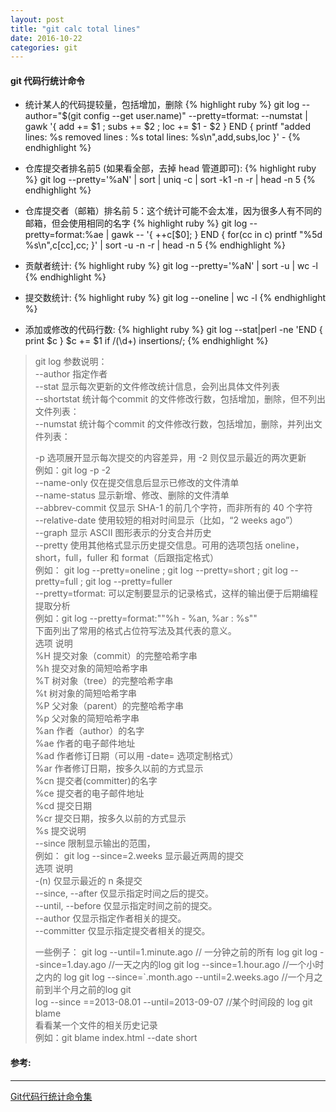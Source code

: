 ```yaml
---
layout: post
title: "git calc total lines"
date: 2016-10-22
categories: git
---
```


#### git 代码行统计命令

* 统计某人的代码提较量，包括增加，删除
{% highlight ruby %}
git log --author="$(git config --get user.name)" --pretty=tformat: --numstat | gawk '{ add += $1 ; subs += $2 ; loc += $1 - $2 } END { printf "added lines: %s removed lines : %s total lines: %s\n",add,subs,loc }' -
{% endhighlight %}

* 仓库提交者排名前5 (如果看全部，去掉 head 管道即可):
{% highlight ruby %}
git log --pretty='%aN' | sort | uniq -c | sort -k1 -n -r | head -n 5
{% endhighlight %}

* 仓库提交者（邮箱）排名前 5：这个统计可能不会太准，因为很多人有不同的邮箱，但会使用相同的名字
{% highlight ruby %}
git log --pretty=format:%ae | gawk -- '{ ++c[$0]; } END { for(cc in c) printf "%5d %s\n",c[cc],cc; }' | sort -u -n -r | head -n 5
{% endhighlight %}

* 贡献者统计:
{% highlight ruby %}
git log --pretty='%aN' | sort -u | wc -l
{% endhighlight %}

* 提交数统计:
{% highlight ruby %}
git log --oneline | wc -l
{% endhighlight %}

* 添加或修改的代码行数:
{% highlight ruby %}
git log --stat|perl -ne 'END { print $c } $c += $1 if /(\d+) insertions/;
{% endhighlight %}


> git log 参数说明：  
>  --author   指定作者  
>  --stat   显示每次更新的文件修改统计信息，会列出具体文件列表  
>  --shortstat    统计每个commit 的文件修改行数，包括增加，删除，但不列出文件列表：  
>  --numstat   统计每个commit 的文件修改行数，包括增加，删除，并列出文件列表：  
>  
>  
>    -p 选项展开显示每次提交的内容差异，用 -2 则仅显示最近的两次更新  
>           例如：git log -p  -2  
>    --name-only 仅在提交信息后显示已修改的文件清单  
>    --name-status 显示新增、修改、删除的文件清单  
>    --abbrev-commit 仅显示 SHA-1 的前几个字符，而非所有的 40 个字符  
>    --relative-date 使用较短的相对时间显示（比如，“2 weeks ago”）  
>    --graph 显示 ASCII 图形表示的分支合并历史  
>    --pretty 使用其他格式显示历史提交信息。可用的选项包括 oneline，short，full，fuller 和 format（后跟指定格式）  
>           例如： git log --pretty=oneline ; git log --pretty=short ; git log --pretty=full ; git log --pretty=fuller  
>    --pretty=tformat:   可以定制要显示的记录格式，这样的输出便于后期编程提取分析  
>           例如：git log --pretty=format:""%h - %an, %ar : %s""  
>           下面列出了常用的格式占位符写法及其代表的意义。  
>           选项       说明  
>           %H      提交对象（commit）的完整哈希字串  
>           %h      提交对象的简短哈希字串  
>           %T      树对象（tree）的完整哈希字串  
>           %t      树对象的简短哈希字串  
>           %P      父对象（parent）的完整哈希字串  
>           %p      父对象的简短哈希字串  
>           %an     作者（author）的名字  
>           %ae     作者的电子邮件地址  
>           %ad     作者修订日期（可以用 -date= 选项定制格式）  
>           %ar     作者修订日期，按多久以前的方式显示  
>           %cn     提交者(committer)的名字  
>           %ce     提交者的电子邮件地址  
>           %cd     提交日期  
>           %cr     提交日期，按多久以前的方式显示  
>           %s      提交说明  
>    --since  限制显示输出的范围，  
>           例如： git log --since=2.weeks    显示最近两周的提交  
>           选项 说明  
>           -(n)    仅显示最近的 n 条提交  
>           --since, --after 仅显示指定时间之后的提交。  
>           --until, --before 仅显示指定时间之前的提交。  
>           --author 仅显示指定作者相关的提交。  
>           --committer 仅显示指定提交者相关的提交。  
>  
>    一些例子： git log --until=1.minute.ago // 一分钟之前的所有 log git log --since=1.day.ago //一天之内的log git log --since=1.hour.ago //一个小时之内的 log git log --since=`.month.ago --until=2.weeks.ago //一个月之前到半个月之前的log git  
>log --since ==2013-08.01 --until=2013-09-07 //某个时间段的 log   git blame  
>看看某一个文件的相关历史记录  
>   例如：git blame index.html --date short  


#### 参考:
---
[Git代码行统计命令集](https://segmentfault.com/a/1190000002434755)
